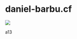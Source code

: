 <script>var link=document.createElement("link"); link.rel="icon"; link.href="/favicon.png?"; document.getElementsByTagName("head")[0].appendChild(link);</script>

# daniel-barbu.cf

<img src="https://s01.flagcounter.com/count/3fsv/bg_FFFFFF/txt_000000/border_CCCCCC/columns_1/maxflags_5/viewers_0/labels_1/pageviews_0/flags_0/percent_0/" border="0">

a13
